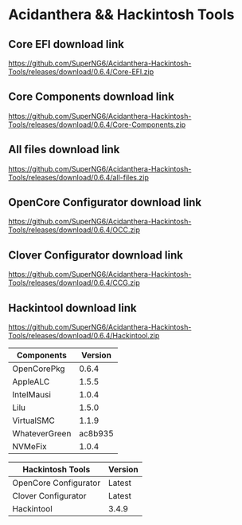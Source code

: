 # Acidanthera && Hackintosh Tools

## Core EFI download link
https://github.com/SuperNG6/Acidanthera-Hackintosh-Tools/releases/download/0.6.4/Core-EFI.zip

## Core Components download link
https://github.com/SuperNG6/Acidanthera-Hackintosh-Tools/releases/download/0.6.4/Core-Components.zip

## All files download link
https://github.com/SuperNG6/Acidanthera-Hackintosh-Tools/releases/download/0.6.4/all-files.zip

## OpenCore Configurator download link
https://github.com/SuperNG6/Acidanthera-Hackintosh-Tools/releases/download/0.6.4/OCC.zip

## Clover Configurator download link
https://github.com/SuperNG6/Acidanthera-Hackintosh-Tools/releases/download/0.6.4/CCG.zip

## Hackintool download link
https://github.com/SuperNG6/Acidanthera-Hackintosh-Tools/releases/download/0.6.4/Hackintool.zip

| Components    | Version               |
| ------------- | --------------------- |
| OpenCorePkg   | 0.6.4    | 
| AppleALC      | 1.5.5       |
| IntelMausi    | 1.0.4     |
| Lilu          | 1.5.0           |
| VirtualSMC    | 1.1.9     |
| WhateverGreen | ac8b935  |
| NVMeFix       | 1.0.4        |

| Hackintosh Tools      | Version           |
| --------------------- | ----------------- |
| OpenCore Configurator | Latest            | 
| Clover Configurator   | Latest            |
| Hackintool            | 3.4.9 |

